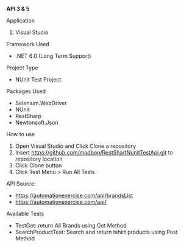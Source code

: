 **API 3 & 5**

Application
1. Visual Studio

Framework Used
- .NET 6.0 (Long Term Support)

Project Type
- NUnit Test Project

Packages Used
- Selenium.WebDriver
- NUnit
- RestSharp
- Newtonsoft.Json

How to use
1.  Open Visual Studio and Click Clone a repository
2. Insert https://github.com/madbon/RestShartNunitTestApi.git to repository location
3. Click Clone button
4. Click Test Menu > Run All Tests

API Source:
- https://automationexercise.com/api/brandsList
- https://automationexercise.com/api/


Available Tests
- TestGet: return All Brands using Get Method
- SearchProductTest: Search and return tshirt products using Post Method





